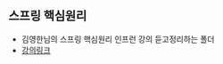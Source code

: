 ## 스프링 핵심원리
- 김영한님의 스프링 핵심원리 인프런 강의 듣고정리하는 폴더
- [강의링크](https://www.inflearn.com/course/%EC%8A%A4%ED%94%84%EB%A7%81-%ED%95%B5%EC%8B%AC-%EC%9B%90%EB%A6%AC-%EA%B8%B0%EB%B3%B8%ED%8E%B8/dashboard)
